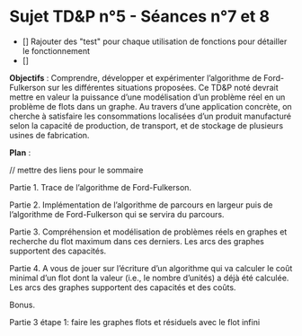 # Sujet TD&P n°5 - Séances n°7 et 8

- [] Rajouter des "test" pour chaque utilisation de fonctions pour détailler le fonctionnement
- []

**Objectifs** : Comprendre, développer et expérimenter l’algorithme de Ford-Fulkerson sur les différentes situations proposées. Ce TD&P noté devrait mettre en valeur la puissance d’une modélisation d’un problème réel en un problème de flots dans un graphe. Au travers d’une application concrète, on cherche à satisfaire les consommations localisées d’un produit manufacturé selon la capacité de production, de transport, et de stockage de plusieurs usines de fabrication.

**Plan** :

// mettre des liens pour le sommaire

Partie 1. Trace de l’algorithme de Ford-Fulkerson.

Partie 2. Implémentation de l’algorithme de parcours en largeur puis de l’algorithme de Ford-Fulkerson qui se servira du parcours.

Partie 3. Compréhension et modélisation de problèmes réels en graphes et recherche du flot maximum dans ces derniers. Les arcs des graphes supportent des capacités.

Partie 4. A vous de jouer sur l’écriture d’un algorithme qui va calculer le coût minimal d’un flot dont la valeur (i.e., le nombre d’unités) a déjà été calculée. Les arcs des graphes supportent des capacités et des coûts.

Bonus.

Partie 3 étape 1: faire les graphes flots et résiduels avec le flot infini
